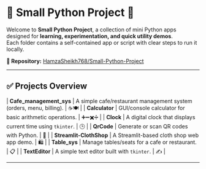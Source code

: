 # 🌟 Small Python Project 🚀

Welcome to **Small Python Project**, a collection of mini Python apps designed for **learning, experimentation, and quick utility demos**.  
Each folder contains a self-contained app or script with clear steps to run it locally.

**📁 Repository:** [HamzaSheikh768/Small-Python-Project](https://github.com/HamzaSheikh768/Small-Python-Project)

---

## ✅ Projects Overview

| **Cafe_management_sys** | A simple cafe/restaurant management system (orders, menu, billing). | ☕🍽️ |
| **Calculator** | GUI/console calculator for basic arithmetic operations. | ➕➖✖️➗ |
| **Clock** | A digital clock that displays current time using `tkinter`. | 🕒 |
| **QrCode** | Generate or scan QR codes with Python. | 🔳 |
| **Streamlit-ClothShop** | A Streamlit-based cloth shop web app demo. | 🛍️ |
| **Table_sys** | Manage tables/seats for a cafe or restaurant. | 📋 |
| **TextEditor** | A simple text editor built with `tkinter`. | ✍️ |

---

